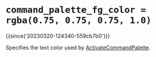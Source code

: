 # `command_palette_fg_color = rgba(0.75, 0.75, 0.75, 1.0)`

{{since('20230320-124340-559cb7b0')}}

Specifies the text color used by
[ActivateCommandPalette](../keyassignment/ActivateCommandPalette.md).
